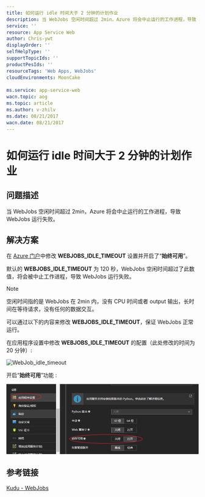 ```yaml
---
title: 如何运行 idle 时间大于 2 分钟的计划作业
description: 当 WebJobs 空闲时间超过 2min，Azure 将会中止运行的工作进程，导致 WebJobs 运行失败
service: ''
resource: App Service Web
author: Chris-ywt
displayOrder: ''
selfHelpType: ''
supportTopicIds: ''
productPesIds: ''
resourceTags: 'Web Apps, WebJobs'
cloudEnvironments: MoonCake

ms.service: app-service-web
wacn.topic: aog
ms.topic: article
ms.author: v-zhilv
ms.date: 08/21/2017
wacn.date: 08/21/2017
---
```


# 如何运行 idle 时间大于 2 分钟的计划作业

## 问题描述

当 WebJobs 空闲时间超过 2min，Azure 将会中止运行的工作进程，导致 WebJobs 运行失败。

## 解决方案

在 [Azure 门户](https://portal.azure.cn)中修改 **WEBJOBS_IDLE_TIMEOUT** 设置并开启了“**始终可用**”。

默认的 **WEBJOBS_IDLE_TIMEOUT** 为 120 秒，WebJobs 空闲时间超过了此数值，将会被中止工作进程，导致 WebJobs 运行失败。

> [!NOTE]
> 空闲时间指的是 WebJobs 在 2min 内，没有 CPU 时间或者 output 输出，长时间在等待请求，没有任何的数据交互。

可以通过以下的内容来修改 **WEBJOBS_IDLE_TIMEOUT**，保证 WebJobs 正常运行。

在应用程序设置中修改 **WEBJOBS_IDLE_TIMEOUT** 的配置（此处修改的时间为 20 分钟）:

![WebJob_idle_timeout](./media/aog-app-service-web-qa-run-web-jobs-with-idle-time-greater-than-2-minutes/webjobs_idle_timeout.png)

开启“**始终可用**”功能 :

![alwayson](./media/aog-app-service-web-qa-run-web-jobs-with-idle-time-greater-than-2-minutes/alwayson.png)

## 参考链接

[Kudu - WebJobs](https://github.com/projectkudu/kudu/wiki/WebJobs)